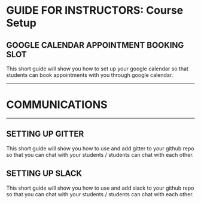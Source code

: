 # GUIDE FOR INSTRUCTORS: Course Setup


## GOOGLE CALENDAR APPOINTMENT BOOKING SLOT

This short guide will show you how to set up your google calendar so that students can book appointments with you through google calendar.



***
# COMMUNICATIONS
***
## SETTING UP GITTER

This short guide will show you how to use and add gitter to your github repo so that you can chat with your students / students can chat with each other.

## SETTING UP SLACK

This short guide will show you how to use and add slack to your github repo so that you can chat with your students / students can chat with each other.
